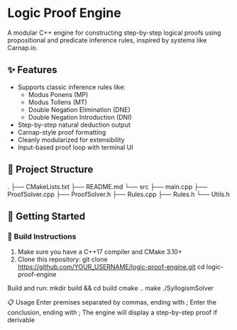 # Logic Proof Engine

A modular C++ engine for constructing step-by-step logical proofs using propositional and predicate inference rules, inspired by systems like Carnap.io.

## ✨ Features
- Supports classic inference rules like:
  - Modus Ponens (MP)
  - Modus Tollens (MT)
  - Double Negation Elimination (DNE)
  - Double Negation Introduction (DNI)
- Step-by-step natural deduction output
- Carnap-style proof formatting
- Cleanly modularized for extensibility
- Input-based proof loop with terminal UI

## 🧱 Project Structure
.
├── CMakeLists.txt
├── README.md
└── src
    ├── main.cpp
    ├── ProofSolver.cpp
    ├── ProofSolver.h
    ├── Rules.cpp
    ├── Rules.h
    └── Utils.h

## 🚀 Getting Started
### 🔧 Build Instructions
1. Make sure you have a C++17 compiler and CMake 3.10+
2. Clone this repository:
git clone https://github.com/YOUR_USERNAME/logic-proof-engine.git
cd logic-proof-engine

Build and run:
mkdir build && cd build
cmake ..
make
./SyllogismSolver

📋 Usage
Enter premises separated by commas, ending with ;
Enter the conclusion, ending with ;
The engine will display a step-by-step proof if derivable
